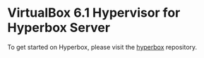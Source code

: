 # VirtualBox 6.1 Hypervisor for Hyperbox Server

To get started on Hyperbox, please visit the [hyperbox](https://github.com/hyperbox/hyperbox "HBox @ GitHub") repository.
